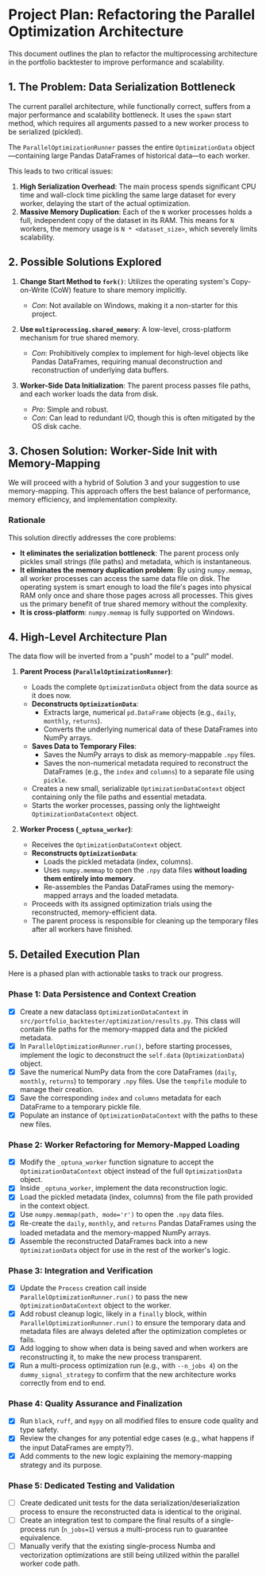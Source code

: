 # Project Plan: Refactoring the Parallel Optimization Architecture

This document outlines the plan to refactor the multiprocessing architecture in the portfolio backtester to improve performance and scalability.

## 1. The Problem: Data Serialization Bottleneck

The current parallel architecture, while functionally correct, suffers from a major performance and scalability bottleneck. It uses the `spawn` start method, which requires all arguments passed to a new worker process to be serialized (pickled).

The `ParallelOptimizationRunner` passes the entire `OptimizationData` object—containing large Pandas DataFrames of historical data—to each worker.

This leads to two critical issues:
1.  **High Serialization Overhead**: The main process spends significant CPU time and wall-clock time pickling the same large dataset for every worker, delaying the start of the actual optimization.
2.  **Massive Memory Duplication**: Each of the `N` worker processes holds a full, independent copy of the dataset in its RAM. This means for `N` workers, the memory usage is `N * <dataset_size>`, which severely limits scalability.

## 2. Possible Solutions Explored

1.  **Change Start Method to `fork()`**: Utilizes the operating system's Copy-on-Write (CoW) feature to share memory implicitly.
    -   *Con*: Not available on Windows, making it a non-starter for this project.

2.  **Use `multiprocessing.shared_memory`**: A low-level, cross-platform mechanism for true shared memory.
    -   *Con*: Prohibitively complex to implement for high-level objects like Pandas DataFrames, requiring manual deconstruction and reconstruction of underlying data buffers.

3.  **Worker-Side Data Initialization**: The parent process passes file paths, and each worker loads the data from disk.
    -   *Pro*: Simple and robust.
    -   *Con*: Can lead to redundant I/O, though this is often mitigated by the OS disk cache.

## 3. Chosen Solution: Worker-Side Init with Memory-Mapping

We will proceed with a hybrid of Solution 3 and your suggestion to use memory-mapping. This approach offers the best balance of performance, memory efficiency, and implementation complexity.

### Rationale

This solution directly addresses the core problems:
- **It eliminates the serialization bottleneck**: The parent process only pickles small strings (file paths) and metadata, which is instantaneous.
- **It eliminates the memory duplication problem**: By using `numpy.memmap`, all worker processes can access the same data file on disk. The operating system is smart enough to load the file's pages into physical RAM only once and share those pages across all processes. This gives us the primary benefit of true shared memory without the complexity.
- **It is cross-platform**: `numpy.memmap` is fully supported on Windows.

## 4. High-Level Architecture Plan

The data flow will be inverted from a "push" model to a "pull" model.

1.  **Parent Process (`ParallelOptimizationRunner`)**:
    -   Loads the complete `OptimizationData` object from the data source as it does now.
    -   **Deconstructs `OptimizationData`**:
        -   Extracts large, numerical `pd.DataFrame` objects (e.g., `daily`, `monthly`, `returns`).
        -   Converts the underlying numerical data of these DataFrames into NumPy arrays.
    -   **Saves Data to Temporary Files**:
        -   Saves the NumPy arrays to disk as memory-mappable `.npy` files.
        -   Saves the non-numerical metadata required to reconstruct the DataFrames (e.g., the `index` and `columns`) to a separate file using `pickle`.
    -   Creates a new small, serializable `OptimizationDataContext` object containing only the file paths and essential metadata.
    -   Starts the worker processes, passing only the lightweight `OptimizationDataContext` object.

2.  **Worker Process (`_optuna_worker`)**:
    -   Receives the `OptimizationDataContext` object.
    -   **Reconstructs `OptimizationData`**:
        -   Loads the pickled metadata (index, columns).
        -   Uses `numpy.memmap` to open the `.npy` data files **without loading them entirely into memory**.
        -   Re-assembles the Pandas DataFrames using the memory-mapped arrays and the loaded metadata.
    -   Proceeds with its assigned optimization trials using the reconstructed, memory-efficient data.
    -   The parent process is responsible for cleaning up the temporary files after all workers have finished.

## 5. Detailed Execution Plan

Here is a phased plan with actionable tasks to track our progress.

### Phase 1: Data Persistence and Context Creation
- [x] Create a new dataclass `OptimizationDataContext` in `src/portfolio_backtester/optimization/results.py`. This class will contain file paths for the memory-mapped data and the pickled metadata.
- [x] In `ParallelOptimizationRunner.run()`, before starting processes, implement the logic to deconstruct the `self.data` (`OptimizationData`) object.
- [x] Save the numerical NumPy data from the core DataFrames (`daily`, `monthly`, `returns`) to temporary `.npy` files. Use the `tempfile` module to manage their creation.
- [x] Save the corresponding `index` and `columns` metadata for each DataFrame to a temporary pickle file.
- [x] Populate an instance of `OptimizationDataContext` with the paths to these new files.

### Phase 2: Worker Refactoring for Memory-Mapped Loading
- [x] Modify the `_optuna_worker` function signature to accept the `OptimizationDataContext` object instead of the full `OptimizationData` object.
- [x] Inside `_optuna_worker`, implement the data reconstruction logic.
- [x] Load the pickled metadata (index, columns) from the file path provided in the context object.
- [x] Use `numpy.memmap(path, mode='r')` to open the `.npy` data files.
- [x] Re-create the `daily`, `monthly`, and `returns` Pandas DataFrames using the loaded metadata and the memory-mapped NumPy arrays.
- [x] Assemble the reconstructed DataFrames back into a new `OptimizationData` object for use in the rest of the worker's logic.

### Phase 3: Integration and Verification
- [x] Update the `Process` creation call inside `ParallelOptimizationRunner.run()` to pass the new `OptimizationDataContext` object to the worker.
- [x] Add robust cleanup logic, likely in a `finally` block, within `ParallelOptimizationRunner.run()` to ensure the temporary data and metadata files are always deleted after the optimization completes or fails.
- [x] Add logging to show when data is being saved and when workers are reconstructing it, to make the new process transparent.
- [x] Run a multi-process optimization run (e.g., with `--n_jobs 4`) on the `dummy_signal_strategy` to confirm that the new architecture works correctly from end to end.

### Phase 4: Quality Assurance and Finalization
- [x] Run `black`, `ruff`, and `mypy` on all modified files to ensure code quality and type safety.
- [x] Review the changes for any potential edge cases (e.g., what happens if the input DataFrames are empty?).
- [x] Add comments to the new logic explaining the memory-mapping strategy and its purpose.

### Phase 5: Dedicated Testing and Validation
- [ ] Create dedicated unit tests for the data serialization/deserialization process to ensure the reconstructed data is identical to the original.
- [ ] Create an integration test to compare the final results of a single-process run (`n_jobs=1`) versus a multi-process run to guarantee equivalence.
- [ ] Manually verify that the existing single-process Numba and vectorization optimizations are still being utilized within the parallel worker code path.
